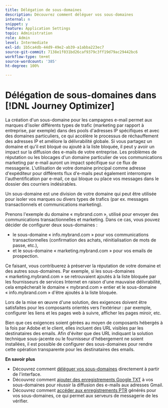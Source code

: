```yaml
---
title: Délégation de sous-domaines
description: Découvrez comment déléguer vos sous-domaines
internal: n
snippet: y
feature: Application Settings
topic: Administration
role: Admin
level: Intermediate
exl-id: 1b5ca4db-44d9-49e2-ab39-a1abba223ec7
source-git-commit: 7138e1f031bd26caf9379c3ff19d79ac29442bc6
workflow-type: tm+mt
source-wordcount: '385'
ht-degree: 100%

---
```


# Délégation de sous-domaines dans [!DNL Journey Optimizer]

La création d&#39;un sous-domaine pour les campagnes e-mail permet aux marques d&#39;isoler différents types de trafic (marketing par rapport à entreprise, par exemple) dans des pools d&#39;adresses IP spécifiques et avec des domaines particuliers, ce qui accélère le processus de réchauffement des adresses IP et améliore la délivrabilité globale. Si vous partagez un domaine et qu&#39;il est bloqué ou ajouté à la liste bloquée, il peut y avoir un impact sur la diffusion des e-mails de votre entreprise. Les problèmes de réputation ou les blocages d&#39;un domaine particulier de vos communications marketing par e-mail auront un impact spécifique sur ce flux de messagerie. L&#39;utilisation de votre domaine principal comme adresse d&#39;expéditeur pour différents flux d&#39;e-mails peut également interrompre l&#39;authentification par e-mail, ce qui bloque ou place vos messages dans le dossier des courriers indésirables.

Un sous-domaine est une division de votre domaine qui peut être utilisée pour isoler vos marques ou divers types de trafics (par ex. messages transactionnels et communications marketing).

Prenons l&#39;exemple du domaine « mybrand.com », utilisé pour envoyer des communications transactionnelles et marketing. Dans ce cas, vous pouvez décider de configurer deux sous-domaines :

* le sous-domaine « info.mybrand.com » pour vos communications transactionnelles (confirmation des achats, réinitialisation de mots de passe, etc.),
* et le sous-domaine « marketing.mybrand.com » pour vos emails de prospection.

Ce faisant, vous contribuerez à préserver la réputation de votre domaine et des autres sous-domaines. Par exemple, si les sous-domaines « marketing.mybrand.com » se retrouvaient ajoutés à la liste bloquée par les fournisseurs de services Internet en raison d&#39;une mauvaise délivrabilité, cela empêcherait le domaine « mybrand.com » entier et le sous-domaine « info.mybrand.com » d&#39;être ajoutés à la liste bloquée.

Lors de la mise en œuvre d&#39;une solution, des exigences doivent être satisfaites pour les composants orientés vers l&#39;extérieur : par exemple, configurer les liens et les pages web à suivre, afficher les pages miroir, etc.

Bien que ces exigences soient gérées au moyen de composants hébergés à la fois par Adobe et le client, elles incluent des URL visibles par les destinataires des emails. Afin d&#39;éviter que des URL indiquant la solution technique sous-jacente ou le fournisseur d&#39;hébergement ne soient installées, il est possible de configurer des sous-domaines pour rendre cette opération transparente pour les destinataires des emails.

**En savoir plus**

* Découvrez comment [déléguer vos sous-domaines](delegate-subdomain.md) directement à partir de l&#39;interface.
* Découvrez comment [ajouter des enregistrements Google TXT](google-txt.md) à vos sous-domaines pour réussir la diffusion des e-mails aux adresses Gmail.
* Découvrez comment [accéder aux enregistrements PTR](ptr-records.md) générés pour vos sous-domaines, ce qui permet aux serveurs de messagerie de les vérifier.
